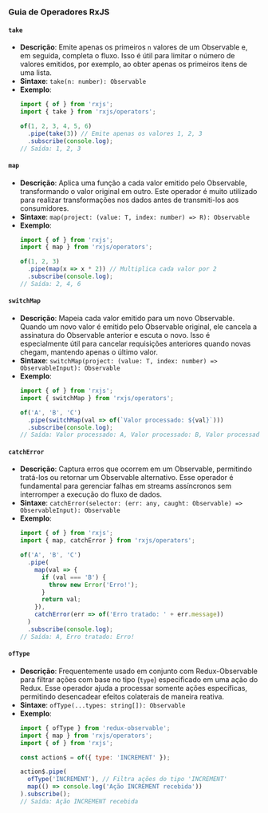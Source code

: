 ### Guia de Operadores RxJS

#### `take`
- **Descrição**: Emite apenas os primeiros `n` valores de um Observable e, em seguida, completa o fluxo. Isso é útil para limitar o número de valores emitidos, por exemplo, ao obter apenas os primeiros itens de uma lista.
- **Sintaxe**: `take(n: number): Observable`
- **Exemplo**:
  ```javascript
  import { of } from 'rxjs';
  import { take } from 'rxjs/operators';

  of(1, 2, 3, 4, 5, 6)
    .pipe(take(3)) // Emite apenas os valores 1, 2, 3
    .subscribe(console.log);
  // Saída: 1, 2, 3
  ```

#### `map`
- **Descrição**: Aplica uma função a cada valor emitido pelo Observable, transformando o valor original em outro. Este operador é muito utilizado para realizar transformações nos dados antes de transmiti-los aos consumidores.
- **Sintaxe**: `map(project: (value: T, index: number) => R): Observable`
- **Exemplo**:
  ```javascript
  import { of } from 'rxjs';
  import { map } from 'rxjs/operators';

  of(1, 2, 3)
    .pipe(map(x => x * 2)) // Multiplica cada valor por 2
    .subscribe(console.log);
  // Saída: 2, 4, 6
  ```

#### `switchMap`
- **Descrição**: Mapeia cada valor emitido para um novo Observable. Quando um novo valor é emitido pelo Observable original, ele cancela a assinatura do Observable anterior e escuta o novo. Isso é especialmente útil para cancelar requisições anteriores quando novas chegam, mantendo apenas o último valor.
- **Sintaxe**: `switchMap(project: (value: T, index: number) => ObservableInput): Observable`
- **Exemplo**:
  ```javascript
  import { of } from 'rxjs';
  import { switchMap } from 'rxjs/operators';

  of('A', 'B', 'C')
    .pipe(switchMap(val => of(`Valor processado: ${val}`)))
    .subscribe(console.log);
  // Saída: Valor processado: A, Valor processado: B, Valor processado: C
  ```

#### `catchError`
- **Descrição**: Captura erros que ocorrem em um Observable, permitindo tratá-los ou retornar um Observable alternativo. Esse operador é fundamental para gerenciar falhas em streams assíncronos sem interromper a execução do fluxo de dados.
- **Sintaxe**: `catchError(selector: (err: any, caught: Observable) => ObservableInput): Observable`
- **Exemplo**:
  ```javascript
  import { of } from 'rxjs';
  import { map, catchError } from 'rxjs/operators';

  of('A', 'B', 'C')
    .pipe(
      map(val => {
        if (val === 'B') {
          throw new Error('Erro!');
        }
        return val;
      }),
      catchError(err => of('Erro tratado: ' + err.message))
    )
    .subscribe(console.log);
  // Saída: A, Erro tratado: Erro!
  ```

#### `ofType`
- **Descrição**: Frequentemente usado em conjunto com Redux-Observable para filtrar ações com base no tipo (`type`) especificado em uma ação do Redux. Esse operador ajuda a processar somente ações específicas, permitindo desencadear efeitos colaterais de maneira reativa.
- **Sintaxe**: `ofType(...types: string[]): Observable`
- **Exemplo**:
  ```javascript
  import { ofType } from 'redux-observable';
  import { map } from 'rxjs/operators';
  import { of } from 'rxjs';

  const action$ = of({ type: 'INCREMENT' });

  action$.pipe(
    ofType('INCREMENT'), // Filtra ações do tipo 'INCREMENT'
    map(() => console.log('Ação INCREMENT recebida'))
  ).subscribe();
  // Saída: Ação INCREMENT recebida
  ```
